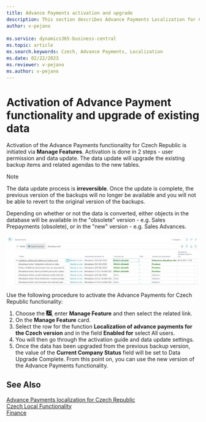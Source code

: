 ```yaml
---
title: Advance Payments activation and upgrade
description: This section describes Advance Payments Localization for Czech extension functionality.
author: v-pejano

ms.service: dynamics365-business-central
ms.topic: article
ms.search.keywords: Czech, Advance Payments, Localization
ms.date: 02/22/2023
ms.reviewer: v-pejano
ms.author: v-pejano
---
```


# Activation of Advance Payment functionality and upgrade of existing data  

Activation of the Advance Payments functionality for Czech Republic is initiated via **Manage Features**. Activation is done in 2 steps - user permission and data update. The data update will upgrade the existing backup items and related agendas to the new tables.

> [!NOTE]
> The data update process is **irreversible**. Once the update is complete, the previous version of the backups will no longer be available and you will not be able to revert to the original version of the backups.

Depending on whether or not the data is converted, either objects in the database will be available in the "obsolete" version - e.g. Sales Prepayments (obsolete), or in the "new" version - e.g. Sales Advances.

![Manage Feature](Media/AdvP-Activate.png "Manage Feature")

Use the following procedure to activate the Advance Payments for Czech Republic functionality:

1. Choose the ![Lightbulb that opens the Tell me Feature](media/search_small.png "Tell me what you want to do"), enter **Manage Feature** and then select the related link.
2. On the **Manage Feature** card.
3. Select the row for the function **Localization of advance payments for the Czech version** and in the field **Enabled for** select All users.
4. You will then go through the activation guide and data update settings.
5. Once the data has been upgraded from the previous backup version, the value of the **Current Company Status** field will be set to Data Upgrade Complete. From this point on, you can use the new version of the Advance Payments functionality.

## See Also

[Advance Payments localization for Czech Republic](ui-extensions-advance-payments-localization-cz.md)  
[Czech Local Functionality](czech-local-functionality.md)  
[Finance](../../finance.md)
